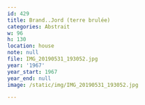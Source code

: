 ```yaml
---
id: 429
title: Brand..Jord (terre brulée)
categories: Abstrait
w: 96
h: 130
location: house
note: null
file: IMG_20190531_193052.jpg
year: '1967'
year_start: 1967
year_end: null
image: /static/img/IMG_20190531_193052.jpg

---
```

